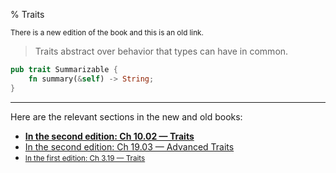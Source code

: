 % Traits

<small>There is a new edition of the book and this is an old link.</small>

> Traits abstract over behavior that types can have in common.

```rust
pub trait Summarizable {
    fn summary(&self) -> String;
}
```

---

Here are the relevant sections in the new and old books:

* **[In the second edition: Ch 10.02 — Traits][2]**
* [In the second edition: Ch 19.03 — Advanced Traits][3]
* <small>[In the first edition: Ch 3.19 — Traits][1]</small>


[1]: first-edition/traits.html
[2]: second-edition/ch10-02-traits.html
[3]: second-edition/ch19-03-advanced-traits.html
